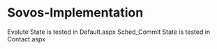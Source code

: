 # Sovos-Implementation

Evalute State is tested in Default.aspx
Sched_Commit State is tested in Contact.aspx
